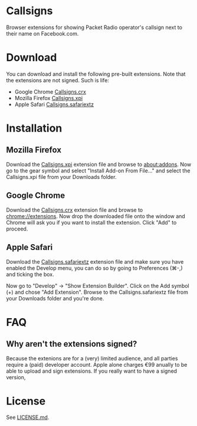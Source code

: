 # Callsigns

Browser extensions for showing Packet Radio operator's callsign next to their
name on Facebook.com.

# Download

You can download and install the following pre-built extensions. Note that the
extensions are not signed. Such is life:

  * Google Chrome [Callsigns.crx][Callsigns.crx]
  * Mozilla Firefox [Callsigns.xpi][Callsigns.xpi]
  * Apple Safari [Callsigns.safariextz][Callsigns.safariextz]

# Installation

## Mozilla Firefox

Download the [Callsigns.xpi][Callsigns.xpi] extension file and browse to
[about:addons](about:addons). Now go to the gear symbol and select 
"Install Add-on From File..." and select the Callsigns.xpi file from your
Downloads folder.

## Google Chrome

Download the [Callsigns.crx][Callsigns.crx] extension file and browse to
[chrome://extensions](chrome://extensions). Now drop the downloaded file onto
the window and Chrome will ask you if you want to install the extension. Click
"Add" to proceed.

## Apple Safari

Download the [Callsigns.safariextz][Callsigns.safariextz] extension file
and make sure you have enabled the Develop menu, you can do so by going to
Preferences (⌘-,) and ticking the box.

Now go to "Develop" -> "Show Extension Builder". Click on the Add symbol (+)
and chose "Add Extension". Browse to the Callsigns.safariextz file from your
Downloads folder and you're done.

# FAQ

## Why aren't the extensions signed?

Because the extenions are for a (very) limited audience, and all parties
require a (paid) developer account. Apple alone charges €99 anually to be able
to upload and sign extensions. If you really want to have a signed version,

# License

See [LICENSE.md](LICENSE.md).

[Callsigns.crx]: http://pd0mz.github.io/callsigns/build/Callsigns.crx
[Callsigns.xpi]: http://pd0mz.github.io/callsigns/build/Callsigns.xpi
[Callsigns.safariextz]: http://pd0mz.github.io/callsigns/build/Callsigns.safariextz